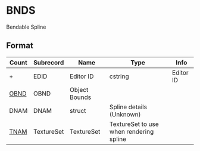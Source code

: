 BNDS
====

Bendable Spline

## Format

Count | Subrecord | Name | Type | Info
------|-------|------|------|-----
+ | EDID | Editor ID | cstring | Editor ID
 | [OBND](Subrecords/OBND.md) | OBND | Object Bounds
 | DNAM | DNAM | struct | Spline details (Unknown)
 | [TNAM](TXST.md) | TextureSet | TextureSet | TextureSet to use when rendering spline